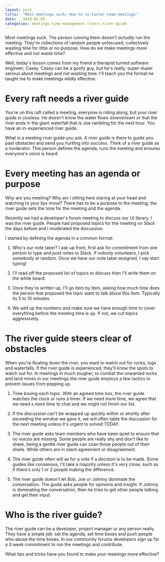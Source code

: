 ```yaml
---
layout: post
title:  "Most meetings suck: How to re-factor team meetings"
date:   2018-02-05
categories: meetings time-management rivers river-guide
---
```


Most meetings suck. The person running them doesn't *actually* run the meeting. They're collections of random people unfocused, collectively wasting time for little or no purpose. How do we make meetings more effective and not waste time?

Well, today's lesson comes from my friend a therapist turned software engineer; Casey. Casey can be a goofy guy, but he's really, super-duper serious about meetings and not wasting time. I'll teach you the format he taught me to make meetings wildly effective.

# Every raft needs a river guide

You're on this raft called a meeting, everyone is riding along, but your river guide is clueless. He doesn't know the water flows downstream or that the river ends in the giant waterfall that is Joe rambling for the next hour. You have an in-experienced river guide.

What is a meeting river guide you ask. A river guide is there to guide you past obstacles and send you hurtling into success. Think of a river guide as a moderator. This person defines the agenda, runs the meeting and ensures everyone's voice is heard.

# Every meeting has an agenda or purpose

Why are you meeting? Why am I sitting here staring at your head and watching to your lips move? There has to be a purpose to the meeting, the river guide sets the tone for the meeting and the agenda.

Recently we had a developer's forum meeting to discuss our UI library, I was the river guide. People had proposed topics for the meeting on Slack the days before and I moderated the discussion.

I started by defining the agenda in a common format:

1. Who's our note taker? I ask up front, first ask for commitment from one person to type and post notes to Slack. If nobody volunteers, I pick somebody at random. Once we have our note taker assigned, I say start typing!

2. I'll read off the proposed list of topics to discuss then I'll write them on the white board.

3. Once they're written up, I'll go item by item, asking how much time does the person that proposed the topic want to talk about this item. Typically its 5 to 10 minutes.

4. We add up the numbers and make sure we have enough time to cover everything before the meeting time is up. If not, we cut topics aggressively.

# The river guide steers clear of obstacles

When you're floating down the river, you want to watch out for rocks, logs and waterfalls. If the river guide is experienced, they'll know the spots to watch out for. In meetings in much tougher, to combat the unwanted rocks and land mines in our meetings the river guide employs a few tactics to prevent issues from popping up.

1. Time boxing each topic. With an agreed time box, the river guide watches the clock or runs a timer. If we need more time, we agree that we need x more time to chat and we might not finish our list.

2. If the discussion can't be wrapped up quickly within or shortly after exceeding the window we gave it, we will often table the discussion for the next meeting unless it's urgent to solved TODAY.

3. The river guide asks team members who have been quiet to ensure that no voices are missing. Some people are really shy and don't like to share, being a gentle river guide can coax those people out of their shells. While others are in silent agreement or disagreement.

4. The river guide often will as for a vote if a decision is to be made. Some guides like consensus, I'll take a majority unless it's very close, such as if there's only 1 or 2 people making the difference.

5. The river guide doesn't let Bob, Joe or Johnny dominate the conversation. The guide asks people for opinions and insight. If Johnny is dominating the conversation, then he tries to get other people talking and get their input.

# Who is the river guide?

The river guide can be a developer, project manager or any person really. They have a simple job: set the agenda, set time boxes and push people who abuse the time boxes. In our community forums developers sign up for a 3 week commitment to run the meetings and contribute.

What tips and tricks have you found to make your meetings more effective?
